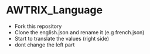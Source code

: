 # AWTRIX_Language
- Fork this repository
- Clone the english.json and rename it (e.g french.json)
- Start to translate the values (right side)
- dont change the left part
